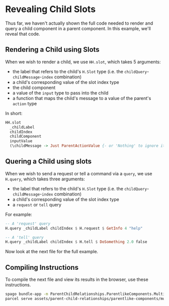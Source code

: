 # Revealing Child Slots

Thus far, we haven't actually shown the full code needed to render and query a child component in a parent component. In this example, we'll reveal that code.

## Rendering a Child using Slots

When we wish to render a child, we use `HH.slot`, which takes 5 arguments:
- the label that refers to the child's `H.Slot` type (i.e. the `childQuery`-`childMessage`-`index` combination)
- a child's corresponding value of the slot index type
- the child component
- a value of the `input` type to pass into the child
- a function that maps the child's message to a value of the parent's `action` type

In short:
```purescript
HH.slot
  _childLabel
  childIndex
  childComponent
  inputValue
  (\childMessage -> Just ParentActionValue {- or 'Nothing' to ignore it -})
```

## Quering a Child using slots

When we wish to send a request or tell a command via a `query`, we use `H.query`, which takes three arguments:
- the label that refers to the child's `H.Slot` type (i.e. the `childQuery`-`childMessage`-`index` combination)
- a child's corresponding value of the slot index type
- a `request` or `tell` query

For example:
```purescript
-- A 'request' query
H.query _childLabel childIndex $ H.request $ GetInfo 4 "help"

-- A 'tell' query
H.query _childLabel childIndex $ H.tell $ DoSomething 2.0 false
```

Now look at the next file for the full example.

## Compiling Instructions

To compile the next file and view its results in the browser, use these instructions.

```bash
spago bundle-app -m ParentChildRelationships.ParentlikeComponents.MultipleChildren.RevealingChildSlots -t assets/parent-child-relationships/parentlike-components/multiple-children/revealing-child-slots.js
parcel serve assets/parent-child-relationships/parentlike-components/multiple-children/revealing-child-slots.html -o revealing-child-slots--parcelified.html --open
```
